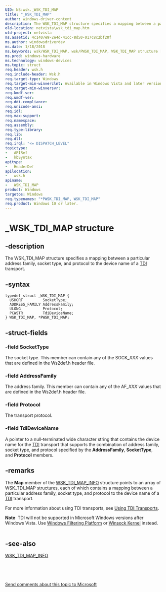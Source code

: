 ```yaml
---
UID: NS:wsk._WSK_TDI_MAP
title: "_WSK_TDI_MAP"
author: windows-driver-content
description: The WSK_TDI_MAP structure specifies a mapping between a particular address family, socket type, and protocol to the device name of a TDI transport.
old-location: netvista\wsk_tdi_map.htm
old-project: netvista
ms.assetid: 4c1407e9-2e4d-41cc-8d50-017c8c2bf20f
ms.author: windowsdriverdev
ms.date: 1/18/2018
ms.keywords: wsk/WSK_TDI_MAP, wsk/PWSK_TDI_MAP, WSK_TDI_MAP structure [Network Drivers Starting with Windows Vista], _WSK_TDI_MAP, netvista.wsk_tdi_map, WSK_TDI_MAP, PWSK_TDI_MAP structure pointer [Network Drivers Starting with Windows Vista], wskref_7be2eb13-c9b8-4fc8-bc00-b3d168353ed0.xml, PWSK_TDI_MAP, *PWSK_TDI_MAP
ms.prod: windows-hardware
ms.technology: windows-devices
ms.topic: struct
req.header: wsk.h
req.include-header: Wsk.h
req.target-type: Windows
req.target-min-winverclnt: Available in Windows Vista and later versions of the Windows operating   systems.
req.target-min-winversvr: 
req.kmdf-ver: 
req.umdf-ver: 
req.ddi-compliance: 
req.unicode-ansi: 
req.idl: 
req.max-support: 
req.namespace: 
req.assembly: 
req.type-library: 
req.lib: 
req.dll: 
req.irql: "<= DISPATCH_LEVEL"
topictype:
-	APIRef
-	kbSyntax
apitype:
-	HeaderDef
apilocation:
-	wsk.h
apiname:
-	WSK_TDI_MAP
product: Windows
targetos: Windows
req.typenames: "*PWSK_TDI_MAP, WSK_TDI_MAP"
req.product: Windows 10 or later.
---
```


# _WSK_TDI_MAP structure


## -description


The WSK_TDI_MAP structure specifies a mapping between a particular address family, socket type, and
  protocol to the device name of a 
  <a href="https://msdn.microsoft.com/3878053c-388a-4bbc-a30e-feb16eda2f99">TDI</a> transport.


## -syntax


````
typedef struct _WSK_TDI_MAP {
  USHORT         SocketType;
  ADDRESS_FAMILY AddressFamily;
  ULONG          Protocol;
  PCWSTR         TdiDeviceName;
} WSK_TDI_MAP, *PWSK_TDI_MAP;
````


## -struct-fields




### -field SocketType

The socket type. This member can contain any of the SOCK_<i>XXX</i> values that are defined in the 
     Ws2def.h header file.


### -field AddressFamily

The address family. This member can contain any of the AF_<i>XXX</i> values that are defined in the 
     Ws2def.h header file.


### -field Protocol

The transport protocol.


### -field TdiDeviceName

A pointer to a null-terminated wide character string that contains the device name for the 
     <a href="https://msdn.microsoft.com/7c432f72-4de6-40a8-884c-26e13926e550">TDI</a> transport that supports the combination of
     address family, socket type, and protocol specified by the 
     <b>AddressFamily</b>, 
     <b>SocketType</b>, and 
     <b>Protocol</b> members.


## -remarks



The 
    <b>Map</b> member of the 
    <a href="..\wsk\ns-wsk-_wsk_tdi_map_info.md">WSK_TDI_MAP_INFO</a> structure points to an
    array of WSK_TDI_MAP structures, each of which contains a mapping between a particular address family,
    socket type, and protocol to the device name of a 
    <a href="https://msdn.microsoft.com/3878053c-388a-4bbc-a30e-feb16eda2f99">TDI</a> transport.

For more information about using TDI transports, see 
    <a href="https://msdn.microsoft.com/58fb5e62-e15d-4f15-8eb3-3e302ea08c4f">Using TDI Transports</a>.

<div class="alert"><b>Note</b>  TDI will not be supported in Microsoft Windows versions after Windows Vista. Use 
    <a href="https://msdn.microsoft.com/b9d88e59-3c4b-4804-8dd9-02c275927a1e">Windows Filtering
    Platform</a> or 
    <a href="https://msdn.microsoft.com/90264a3d-f002-4205-8e15-9060644117a3">Winsock Kernel</a> instead.</div>
<div> </div>



## -see-also

<a href="..\wsk\ns-wsk-_wsk_tdi_map_info.md">WSK_TDI_MAP_INFO</a>



 

 

<a href="mailto:wsddocfb@microsoft.com?subject=Documentation%20feedback [netvista\netvista]:%20WSK_TDI_MAP structure%20 RELEASE:%20(1/18/2018)&amp;body=%0A%0APRIVACY STATEMENT%0A%0AWe use your feedback to improve the documentation. We don't use your email address for any other purpose, and we'll remove your email address from our system after the issue that you're reporting is fixed. While we're working to fix this issue, we might send you an email message to ask for more info. Later, we might also send you an email message to let you know that we've addressed your feedback.%0A%0AFor more info about Microsoft's privacy policy, see http://privacy.microsoft.com/en-us/default.aspx." title="Send comments about this topic to Microsoft">Send comments about this topic to Microsoft</a>

